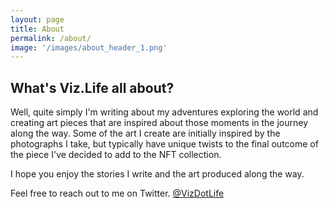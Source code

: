 ```yaml
---
layout: page
title: About
permalink: /about/
image: '/images/about_header_1.png'
---
```


## What's Viz.Life all about?
Well, quite simply I'm writing about my adventures exploring the world and creating art pieces that are inspired about those moments in the journey along the way. Some of the art I create are initially inspired by the photographs I take, but typically have unique twists to the final outcome of the piece I've decided to add to the NFT collection. 

I hope you enjoy the stories I write and the art produced along the way.  

Feel free to reach out to me on Twitter. [@VizDotLife](https://twitter.com/vizdotlife) 
